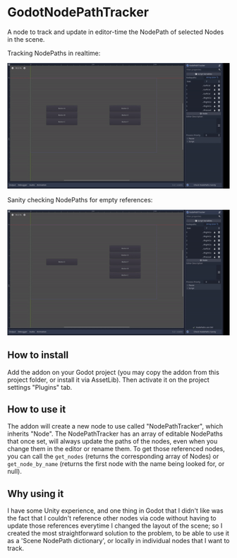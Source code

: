 # GodotNodePathTracker
A node to track and update in editor-time the NodePath of selected Nodes in the scene.

Tracking NodePaths in realtime:

![](demo/tracking-nodepaths.gif)

Sanity checking NodePaths for empty references:

![](demo/error-message.gif)


## How to install

Add the addon on your Godot project (you may copy the addon from this project folder, or install it via AssetLib). Then activate it on the project settings "Plugins" tab.

## How to use it

The addon will create a new node to use called "NodePathTracker", which inherits "Node". The NodePathTracker has an array of editable NodePaths that once set, will always update the paths of the nodes, even when you change them in the editor or rename them. To get those referenced nodes, you can call the `get_nodes` (returns the corresponding array of Nodes) or `get_node_by_name` (returns the first node with the name being looked for, or null).

## Why using it

I have some Unity experience, and one thing in Godot that I didn't like was the fact that I couldn't reference other nodes via code without having to update those references everytime I changed the layout of the scene; so I created the most straightforward solution to the problem, to be able to use it as a 'Scene NodePath dictionary', or locally in individual nodes that I want to track.
